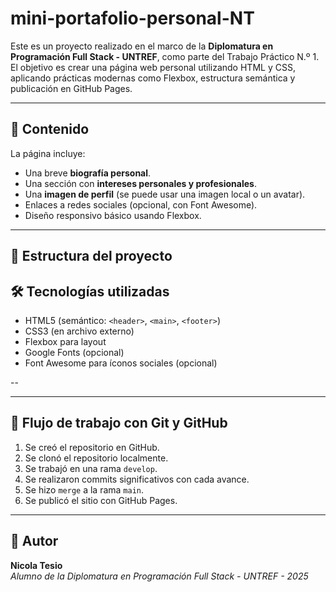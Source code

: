 # mini-portafolio-personal-NT 
Este es un proyecto realizado en el marco de la **Diplomatura en Programación Full Stack - UNTREF**, como parte del Trabajo Práctico N.º 1.  
El objetivo es crear una página web personal utilizando HTML y CSS, aplicando prácticas modernas como Flexbox, estructura semántica y publicación en GitHub Pages.

---

## 🧾 Contenido

La página incluye:

- Una breve **biografía personal**.
- Una sección con **intereses personales y profesionales**.
- Una **imagen de perfil** (se puede usar una imagen local o un avatar).
- Enlaces a redes sociales (opcional, con Font Awesome).
- Diseño responsivo básico usando Flexbox.

---

## 📁 Estructura del proyecto
## 🛠️ Tecnologías utilizadas

- HTML5 (semántico: `<header>`, `<main>`, `<footer>`)
- CSS3 (en archivo externo)
- Flexbox para layout
- Google Fonts (opcional)
- Font Awesome para íconos sociales (opcional)

--

---

## 🔄 Flujo de trabajo con Git y GitHub

1. Se creó el repositorio en GitHub.
2. Se clonó el repositorio localmente.
3. Se trabajó en una rama `develop`.
4. Se realizaron commits significativos con cada avance.
5. Se hizo `merge` a la rama `main`.
6. Se publicó el sitio con GitHub Pages.

---

## 📌 Autor

**Nicola Tesio**  
*Alumno de la Diplomatura en Programación Full Stack - UNTREF - 2025*